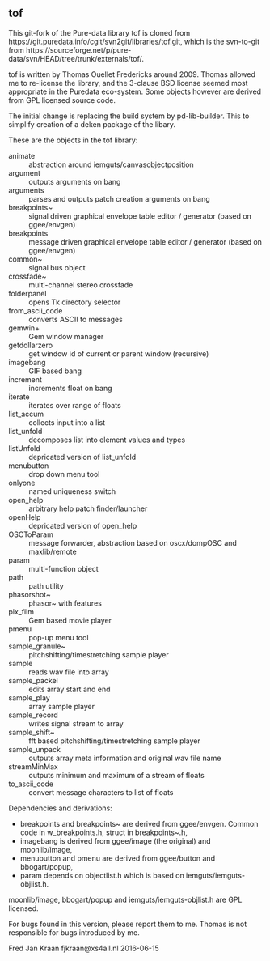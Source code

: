 <h2>tof</h2>

<p>This git-fork of the Pure-data library tof is cloned from https://git.puredata.info/cgit/svn2git/libraries/tof.git, 
 which is the svn-to-git from https://sourceforge.net/p/pure-data/svn/HEAD/tree/trunk/externals/tof/.</p>

<p>tof is written by Thomas Ouellet Fredericks around 2009. Thomas allowed me to re-license the library, and the 
 3-clause BSD license seemed most appropriate in the Puredata eco-system. Some objects however are derived from 
 GPL licensed source code.</p>

<p>The initial change is replacing the build system by pd-lib-builder. This to simplify creation of a deken package of the libary.</p>

<p>These are the objects in the tof library:
<dl>
<dt>animate</dt>      <dd>abstraction around iemguts/canvasobjectposition</dd>
<dt>argument</dt>     <dd>outputs arguments on bang</dd>
<dt>arguments</dt>    <dd>parses and outputs patch creation arguments on bang</dd>
<dt>breakpoints~</dt> <dd>signal driven graphical envelope table editor / generator (based on ggee/envgen)</dd>
<dt>breakpoints</dt>  <dd>message driven graphical envelope table editor / generator (based on ggee/envgen)</dd>
<dt>common~</dt>      <dd>signal bus object</dd>
<dt>crossfade~</dt>   <dd>multi-channel stereo crossfade</dd>
<dt>folderpanel</dt>  <dd>opens Tk directory selector</dd>
<dt>from_ascii_code</dt><dd>converts ASCII to messages</dd>
<dt>gemwin+</dt>      <dd>Gem window manager </dd>
<dt>getdollarzero</dt><dd>get window id of current or parent window (recursive)</dd>
<dt>imagebang</dt>    <dd>GIF based bang</dd>
<dt>increment</dt>    <dd>increments float on bang</dd>
<dt>iterate</dt>      <dd>iterates over range of floats</dd>
<dt>list_accum</dt>   <dd>collects input into a list</dd>
<dt>list_unfold</dt>  <dd>decomposes list into element values and types</dd>
<dt>listUnfold</dt>   <dd>depricated version of list_unfold</dd>
<dt>menubutton</dt>   <dd>drop down menu tool</dd>
<dt>onlyone</dt>      <dd>named uniqueness switch</dd>
<dt>open_help</dt>    <dd>arbitrary help patch finder/launcher</dd>
<dt>openHelp</dt>     <dd>depricated version of open_help</dd>
<dt>OSCToParam</dt>   <dd>message forwarder, abstraction based on oscx/dompOSC and maxlib/remote</dd>
<dt>param</dt>        <dd>multi-function object</dd>
<dt>path</dt>         <dd>path utility</dd>
<dt>phasorshot~</dt>  <dd>phasor~ with features</dd>
<dt>pix_film</dt>     <dd>Gem based movie player</dd>
<dt>pmenu</dt>        <dd>pop-up menu tool</dd>
<dt>sample_granule~</dt><dd>pitchshifting/timestretching sample player</dd>
<dt>sample</dt>       <dd>reads wav file into array</dd>
<dt>sample_packel</dt><dd>edits array start and end</dd>
<dt>sample_play</dt>  <dd>array sample player</dd>
<dt>sample_record</dt><dd>writes signal stream to array</dd>
<dt>sample_shift~</dt><dd>fft based pitchshifting/timestretching sample player</dd>
<dt>sample_unpack</dt><dd>outputs array meta information and original wav file name</dd>
<dt>streamMinMax</dt> <dd>outputs minimum and maximum of a stream of floats</dd>
<dt>to_ascii_code</dt><dd>convert message characters to list of floats</dd>
</dl></p>

<p>Dependencies and derivations:
<ul>
 <li>breakpoints and breakpoints~ are derived from ggee/envgen. Common code in w_breakpoints.h, struct in breakpoints~.h,</li>
 <li>imagebang is derived from ggee/image (the original) and moonlib/image,</li>
 <li>menubutton and pmenu are derived from ggee/button and bbogart/popup,</li>
 <li>param depends on objectlist.h which is based on iemguts/iemguts-objlist.h.</li>
</ul></p>

<p>moonlib/image, bbogart/popup and iemguts/iemguts-objlist.h are GPL licensed.</p>

<p>For bugs found in this version, please report them to me. Thomas is not responsible for bugs introduced by me.</p>

<p>Fred Jan Kraan fjkraan@xs4all.nl 2016-06-15</p>
